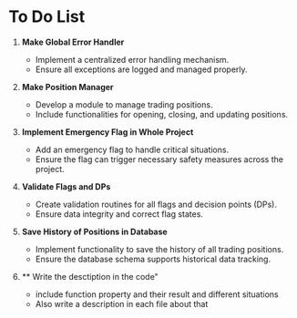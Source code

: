 # To Do List
1. **Make Global Error Handler** 
    - Implement a centralized error handling mechanism.
    - Ensure all exceptions are logged and managed properly.

2. **Make Position Manager**
    - Develop a module to manage trading positions.
    - Include functionalities for opening, closing, and updating positions.

3. **Implement Emergency Flag in Whole Project**
    - Add an emergency flag to handle critical situations.
    - Ensure the flag can trigger necessary safety measures across the project.

4. **Validate Flags and DPs**
    - Create validation routines for all flags and decision points (DPs).
    - Ensure data integrity and correct flag states.

5. **Save History of Positions in Database**
    - Implement functionality to save the history of all trading positions.
    - Ensure the database schema supports historical data tracking.

6. ** Write the desctiption in the code"
    - include function property and their result and different situations
    - Also write a description in each file about that 
